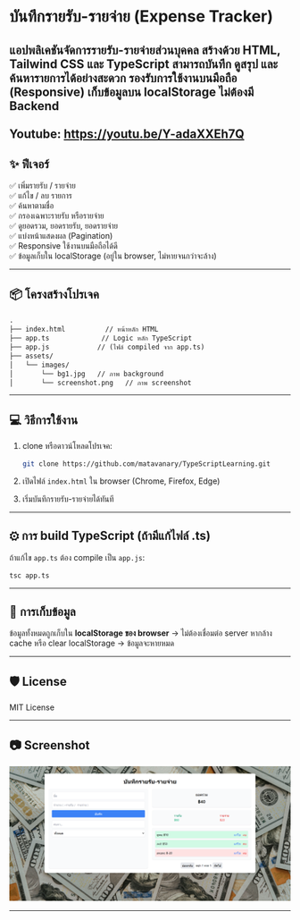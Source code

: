 # บันทึกรายรับ-รายจ่าย (Expense Tracker)

แอปพลิเคชันจัดการรายรับ-รายจ่ายส่วนบุคคล สร้างด้วย **HTML**, **Tailwind CSS** และ **TypeScript**
สามารถบันทึก ดูสรุป และค้นหารายการได้อย่างสะดวก รองรับการใช้งานบนมือถือ (Responsive)
**เก็บข้อมูลบน localStorage ไม่ต้องมี Backend** <br><br>
Youtube: https://youtu.be/Y-adaXXEh7Q
---

## ✨ ฟีเจอร์

✅ เพิ่มรายรับ / รายจ่าย <br>
✅ แก้ไข / ลบ รายการ <br>
✅ ค้นหาตามชื่อ <br>
✅ กรองเฉพาะรายรับ หรือรายจ่าย <br>
✅ ดูยอดรวม, ยอดรายรับ, ยอดรายจ่าย <br>
✅ แบ่งหน้าแสดงผล (Pagination) <br>
✅ Responsive ใช้งานบนมือถือได้ดี <br>
✅ ข้อมูลเก็บใน localStorage (อยู่ใน browser, ไม่หายจนกว่าจะล้าง)

---

## 📦 โครงสร้างโปรเจค

```
.
├── index.html          // หน้าหลัก HTML
├── app.ts             // Logic หลัก TypeScript
├── app.js            // (ไฟล์ compiled จาก app.ts)
├── assets/
│   └── images/
│       └── bg1.jpg   // ภาพ background
│       └── screenshot.png   // ภาพ screenshot
```

---

## 💻 วิธีการใช้งาน

1. clone หรือดาวน์โหลดโปรเจค:

   ```bash
   git clone https://github.com/matavanary/TypeScriptLearning.git
   ```

2. เปิดไฟล์ `index.html` ใน browser (Chrome, Firefox, Edge)

3. เริ่มบันทึกรายรับ-รายจ่ายได้ทันที

---

## ⚙ การ build TypeScript (ถ้ามีแก้ไฟล์ .ts)

ถ้าแก้ไข `app.ts` ต้อง compile เป็น `app.js`:

```bash
tsc app.ts
```

---

## 💾 การเก็บข้อมูล

ข้อมูลทั้งหมดถูกเก็บใน **localStorage ของ browser** → ไม่ต้องเชื่อมต่อ server
หากล้าง cache หรือ clear localStorage → ข้อมูลจะหายหมด

---

## 🛡 License

MIT License

---

## 📷 Screenshot

<img src="./assets/images/screenshot.png" alt="screenshot" width="600">

---

